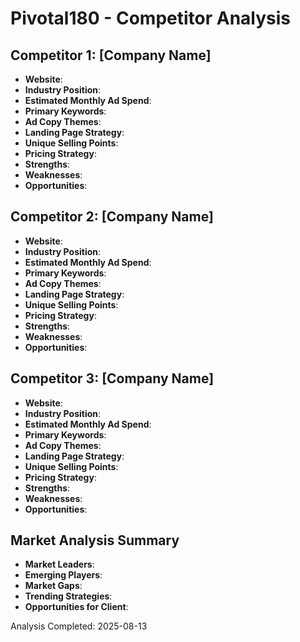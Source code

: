 # Pivotal180 - Competitor Analysis

## Competitor 1: [Company Name]
- **Website**: 
- **Industry Position**: 
- **Estimated Monthly Ad Spend**: 
- **Primary Keywords**: 
- **Ad Copy Themes**: 
- **Landing Page Strategy**: 
- **Unique Selling Points**: 
- **Pricing Strategy**: 
- **Strengths**: 
- **Weaknesses**: 
- **Opportunities**: 

## Competitor 2: [Company Name]
- **Website**: 
- **Industry Position**: 
- **Estimated Monthly Ad Spend**: 
- **Primary Keywords**: 
- **Ad Copy Themes**: 
- **Landing Page Strategy**: 
- **Unique Selling Points**: 
- **Pricing Strategy**: 
- **Strengths**: 
- **Weaknesses**: 
- **Opportunities**: 

## Competitor 3: [Company Name]
- **Website**: 
- **Industry Position**: 
- **Estimated Monthly Ad Spend**: 
- **Primary Keywords**: 
- **Ad Copy Themes**: 
- **Landing Page Strategy**: 
- **Unique Selling Points**: 
- **Pricing Strategy**: 
- **Strengths**: 
- **Weaknesses**: 
- **Opportunities**: 

## Market Analysis Summary
- **Market Leaders**: 
- **Emerging Players**: 
- **Market Gaps**: 
- **Trending Strategies**: 
- **Opportunities for Client**: 

Analysis Completed: 2025-08-13
